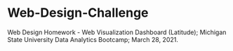 # Web-Design-Challenge
Web Design Homework - Web Visualization Dashboard (Latitude); Michigan State University Data Analytics Bootcamp; March 28, 2021.
